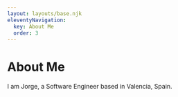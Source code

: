 ```yaml
---
layout: layouts/base.njk
eleventyNavigation:
  key: About Me
  order: 3
---
```


# About Me

I am Jorge, a Software Engineer based in Valencia, Spain.
